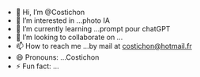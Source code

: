 - 👋 Hi, I’m @Costichon
- 👀 I’m interested in ...photo IA
- 🌱 I’m currently learning ...prompt pour chatGPT
- 💞️ I’m looking to collaborate on ...
- 📫 How to reach me ...by mail at costichon@hotmail.fr
- 😄 Pronouns: ...Costichon
- ⚡ Fun fact: ...

<!---
Costichon/Costichon is a ✨ special ✨ repository because its `README.md` (this file) appears on your GitHub profile.
You can click the Preview link to take a look at your changes.
--->
